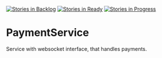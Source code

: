 [![Stories in Backlog](https://badge.waffle.io/IUNO-TDM/PaymentService.png?label=backlog&title=Backlog)](https://waffle.io/IUNO-TDM/PaymentService)
[![Stories in Ready](https://badge.waffle.io/IUNO-TDM/PaymentService.png?label=ready&title=Ready)](https://waffle.io/IUNO-TDM/PaymentService)
[![Stories in Progress](https://badge.waffle.io/IUNO-TDM/PaymentService.png?label=in%20progress&title=In%20Progress)](https://waffle.io/IUNO-TDM/PaymentService)

# PaymentService
Service with websocket interface, that handles payments.
